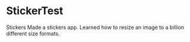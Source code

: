 # StickerTest
Stickers
Made a stickers app. Learned how to resize an image to a billion different size formats. 
